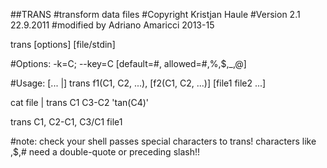 ##TRANS
#transform data files
#Copyright        Kristjan Haule
#Version 2.1            22.9.2011 
#modified  by Adriano Amaricci 2013-15

 trans [options] [file/stdin]

#Options:   -k=C; --key=C [default=#, allowed=#,%,$,_,@]

#Usage: 
 [... |] trans f1(C1, C2, ...), [f2(C1, C2, ...)] [file1 file2 ...]

 cat file | trans C1 C3-C2 'tan(C4)'

 trans C1, C2-C1, C3/C1 file1

#note: check your shell passes special characters to trans!
      characters like \,$,# need a double-quote or preceding slash!!

